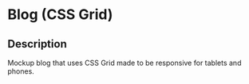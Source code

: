 # Blog (CSS Grid)

## Description

Mockup blog that uses CSS Grid made to be responsive for tablets and phones.
